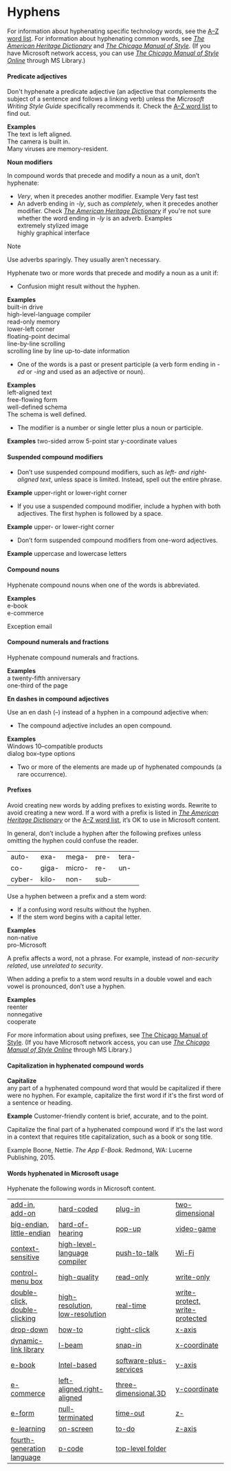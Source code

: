 # Hyphens

For information about hyphenating specific technology words, see the [A–Z word list](https://worldready.cloudapp.net/Styleguide/Read?id=2700&topicid=25512). For information about hyphenating common words, see [*The American Heritage Dictionary*](https://ahdictionary.com/) and [*The Chicago Manual of Style*](http://www.chicagomanualofstyle.org/home.html). (If you have Microsoft network access, you can use *[The Chicago Manual of Style Online](http://aka.ms/mslibrary/cms)* through MS Library.)

#### Predicate adjectives

Don't hyphenate a predicate adjective (an adjective that complements the subject of a sentence and follows a linking verb) unless the *Microsoft Writing Style Guide* specifically recommends it. Check the [A–Z word list](https://worldready.cloudapp.net/Styleguide/Read?id=2700&topicid=25512) to find out.

**Examples**  
The text is left aligned.  
The camera is built in.  
Many viruses are memory-resident.  

**Noun modifiers**

In compound words that precede and modify a noun as a unit, don’t hyphenate:

  - *Very*, when it precedes another modifier.
   Example Very fast test
  - An adverb ending in *-ly*, such as *completely*, when it precedes another modifier. Check [*The American Heritage Dictionary*](https://ahdictionary.com/) if you're not sure whether the word ending in *-ly* is an adverb.
   Examples  
   extremely stylized image  
   highly graphical interface  
   > [!NOTE]
   > Use adverbs sparingly. They usually aren't necessary.  

Hyphenate two or more words that precede and modify a noun as a unit if:

  - Confusion might result without the hyphen.

**Examples**  
built-in drive  
high-level-language compiler  
read-only memory  
lower-left corner  
floating-point decimal  
line-by-line scrolling  
scrolling line by line 
up-to-date information 

  - One of the words is a past or present participle (a verb form ending in *-ed* or -*ing* and used as an adjective or noun).

**Examples**  
left-aligned text  
free-flowing form  
well-defined schema  
The schema is well defined.  

  - The modifier is a number or single letter plus a noun or participle.

**Examples**
two-sided arrow 
5-point star 
y-coordinate values

#### Suspended compound modifiers

  - Don’t use suspended compound modifiers, such as *left- and right-aligned text*, unless space is limited. Instead, spell out the entire phrase.

**Example** upper-right or lower-right corner

  - If you use a suspended compound modifier, include a hyphen with both adjectives. The first hyphen is followed by a space.

**Example** upper- or lower-right corner

  - Don’t form suspended compound modifiers from one-word adjectives. 

**Example** uppercase and lowercase letters

#### Compound nouns

Hyphenate compound nouns when one of the words is abbreviated.

**Examples**  
e-book  
e-commerce  

Exception email

#### Compound numerals and fractions

Hyphenate compound numerals and fractions.

**Examples**  
a twenty-fifth anniversary  
one-third of the page  

**En dashes in compound adjectives**

Use an en dash (–) instead of a hyphen in a compound adjective when:

  - The compound adjective includes an open compound.

**Examples**  
Windows 10–compatible products  
dialog box–type options  

  - Two or more of the elements are made up of hyphenated compounds (a rare occurrence). 

#### **Prefixes**

Avoid creating new words by adding prefixes to existing words. Rewrite to avoid creating a new word. If a word with a prefix is listed in [*The American Heritage Dictionary*](https://ahdictionary.com/) or the [A–Z word list](https://worldready.cloudapp.net/Styleguide/Read?id=2700&topicid=25512), it’s OK to use in Microsoft content. 

In general, don’t include a hyphen after the following prefixes unless omitting the hyphen could confuse the reader.

|  |  |  | |  |
| ------ | ----- | ------ | ---- | ----- |
| auto-  | exa-  | mega-  | pre- | tera- |
| co-   | giga- | micro- | re-  | un-  |
| cyber- | kilo- | non-  | sub- |  |

Use a hyphen between a prefix and a stem word:

  - If a confusing word results without the hyphen.
  - If the stem word begins with a capital letter. 

**Examples**  
non-native  
pro-Microsoft  

A prefix affects a word, not a phrase. For example, instead of *non-security related*, use *unrelated to security*.

When adding a prefix to a stem word results in a double vowel and each vowel is pronounced, don’t use a hyphen. 

**Examples**  
reenter  
nonnegative  
cooperate  

For more information about using prefixes, see [The Chicago Manual of Style](http://www.chicagomanualofstyle.org/home.html). (If you have Microsoft network access, you can use *[The Chicago Manual of Style Online](http://aka.ms/mslibrary/cms)* through MS Library.)

#### Capitalization in hyphenated compound words

**Capitalize**  
any part of a hyphenated compound word that would be capitalized if there were no hyphen. For example, capitalize the first word if it's the first word of a sentence or heading.  

**Example** Customer-friendly content is brief, accurate, and to the point. 

Capitalize the final part of a hyphenated compound word if it's the last word in a context that requires title capitalization, such as a book or song title.

Example Boone, Nettie. *The App E-Book.* Redmond, WA: Lucerne Publishing, 2015. 

#### Words hyphenated in Microsoft usage

Hyphenate the following words in Microsoft content.

|  |  |  |  |
|---|---|---|---|
| [add-in, add-on](/style-guide/a-z-word-list-term-collections/a/add-in-add-on) | [hard-coded](/style-guide/a-z-word-list-term-collections/h/hard-coded) | [plug-in](/style-guide/a-z-word-list-term-collections/p/plug-in) | [two-dimensional](/style-guide/a-z-word-list-term-collections/numbers-symbols/2d-two-dimensional) |
| [big-endian, little-endian](/style-guide/a-z-word-list-term-collections/b/big-endian-little-endian) | [hard-of-hearing](/style-guide/a-z-word-list-term-collections/h/hard-of-hearing) | [pop-up](/style-guide/a-z-word-list-term-collections/p/pop-up) | [video-game](/style-guide/a-z-word-list-term-collections/v/video-game) |
| [context-sensitive](/style-guide/a-z-word-list-term-collections/c/context-sensitive) | [high-level-language compiler](/style-guide/a-z-word-list-term-collections/h/high-level-language-compiler) | [push-to-talk](https://worldready.cloudapp.net/Styleguide/Read?id=2700&topicid=28835) | [Wi-Fi](/style-guide/a-z-word-list-term-collections/w/wi-fi) |
| [control-menu box](/style-guide/a-z-word-list-term-collections/c/control-menu-box) | [high-quality](/style-guide/a-z-word-list-term-collections/h/high-quality) | [read-only](/style-guide/a-z-word-list-term-collections/r/read-only) | [write-only](/style-guide/a-z-word-list-term-collections/w/write-only) |
| [double-click, double-clicking](/style-guide/a-z-word-list-term-collections/d/double-click-double-clicking) | [high-resolution, low-resolution](/style-guide/a-z-word-list-term-collections/h/high-resolution) | [real-time](/style-guide/a-z-word-list-term-collections/r/real-time) | [write-protect, write-protected](/style-guide/a-z-word-list-term-collections/w/write-protect-write-protected) |
| [drop-down](/style-guide/a-z-word-list-term-collections/d/drop-down) | [how-to](/style-guide/a-z-word-list-term-collections/h/how-how-to) | [right-click](/style-guide/a-z-word-list-term-collections/r/right-click) | [x-axis](/style-guide/a-z-word-list-term-collections/x/x-axis) |
| [dynamic-link library](/style-guide/a-z-word-list-term-collections/d/dynamic-link-library-dll) | [I-beam](https://worldready.cloudapp.net/Styleguide/Read?id=2700&topicid=28812) | [snap-in](/style-guide/a-z-word-list-term-collections/s/snap-in) | [x-coordinate](/style-guide/a-z-word-list-term-collections/x/x-coordinate) |
| [e-book](/style-guide/a-z-word-list-term-collections/e/e-book) | [Intel-based](https://worldready.cloudapp.net/Styleguide/Read?id=2700&topicid=28813) | [software-plus-services](/style-guide/a-z-word-list-term-collections/s/software-plus-services) | [y-axis](/style-guide/a-z-word-list-term-collections/y/y-axis) |
| [e-commerce](/style-guide/a-z-word-list-term-collections/e/e-commerce) | [left-aligned](/style-guide/a-z-word-list-term-collections/l/left-align-left-aligned)[,](/style-guide/a-z-word-list-term-collections/l/left-align-left-aligned)[right-aligned](/style-guide/a-z-word-list-term-collections/l/left-align-left-aligned) | [three-dimensional](/style-guide/a-z-word-list-term-collections/numbers-symbols/3d-three-dimensional)[,](/style-guide/a-z-word-list-term-collections/numbers-symbols/3d-three-dimensional)[3D](/style-guide/a-z-word-list-term-collections/numbers-symbols/3d-three-dimensional) | [y-coordinate](/style-guide/a-z-word-list-term-collections/y/y-coordinate) |
| [e-form](/style-guide/a-z-word-list-term-collections/e/e-form-form) | [null-terminated](/style-guide/a-z-word-list-term-collections/n/null-terminated-null-terminating) | [time-out](/style-guide/a-z-word-list-term-collections/t/time-out) | [z-](/style-guide/a-z-word-list-term-collections/z/z) |
| [e-learning](/style-guide/a-z-word-list-term-collections/e/e-learning) | [on-screen](/style-guide/a-z-word-list-term-collections/o/on-screen) | [to-do](/style-guide/a-z-word-list-term-collections/t/to-do) | [z-axis](/style-guide/a-z-word-list-term-collections/z/z-axis) |
| [fourth-generation language](/style-guide/a-z-word-list-term-collections/f/fourth-generation-language) | [p-code](/style-guide/a-z-word-list-term-collections/p/p-code) | [top-level folder](/style-guide/a-z-word-list-term-collections/t/top-level-folder) | |
